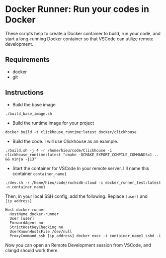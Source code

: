 # Docker Runner: Run your codes in Docker
These scripts help to create a Docker container to build, run your code, and start a long-running Docker container so that VSCode can utilize remote development.
## Requirements
* docker
* git
## Instructions
* Build the base image
```
./build_base_image.sh
```
* Build the runtime image for your project
```
docker build -t clickhouse_runtime:latest docker/clickhouse
```
* Build the code. I will use Clickhouse as an example.
```
./build.sh -j 4 -r /home/hieu/code/Clickhouse -i clickhouse_runtime:latest "cmake -DCMAKE_EXPORT_COMPILE_COMMANDS=1 .. && ninja -j13"
```
* Start the container for VSCode
In your remote server. I'll name this container `container_name1`
```
./dev.sh -r /home/hieu/code/rocksdb-cloud -i docker_runner_test:latest -n container_name1
```
Then, in your local SSH config, add the following. Replace `[user]` and `[ip_address]`
```
Host docker-runner
  HostName docker-runner
  User [user]
  ForwardAgent no
  StrictHostKeyChecking no
  UserKnownHostsFile /dev/null
  ProxyCommand ssh [ip_address] docker exec -i container_name1 sshd -i
```

Now you can open an Remote Development session from VSCode, and clangd should work there.

